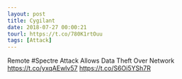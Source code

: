 ```yaml
---
layout: post
title: Cygilant
date: 2018-07-27 00:00:21
tourl: https://t.co/780K1rtOuu
tags: [Attack]
---
```

Remote #Spectre Attack Allows Data Theft Over Network https://t.co/yxqAEwlv57 https://t.co/S6Oi5YSh7R